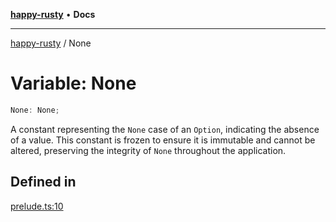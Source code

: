 [**happy-rusty**](../README.md) • **Docs**

***

[happy-rusty](../README.md) / None

# Variable: None

```ts
None: None;
```

A constant representing the `None` case of an `Option`, indicating the absence of a value.
This constant is frozen to ensure it is immutable and cannot be altered, preserving the integrity of `None` throughout the application.

## Defined in

[prelude.ts:10](https://github.com/JiangJie/happy-rusty/blob/d91a6123f053d528d1e11023507d8f0c72720848/src/enum/prelude.ts#L10)
